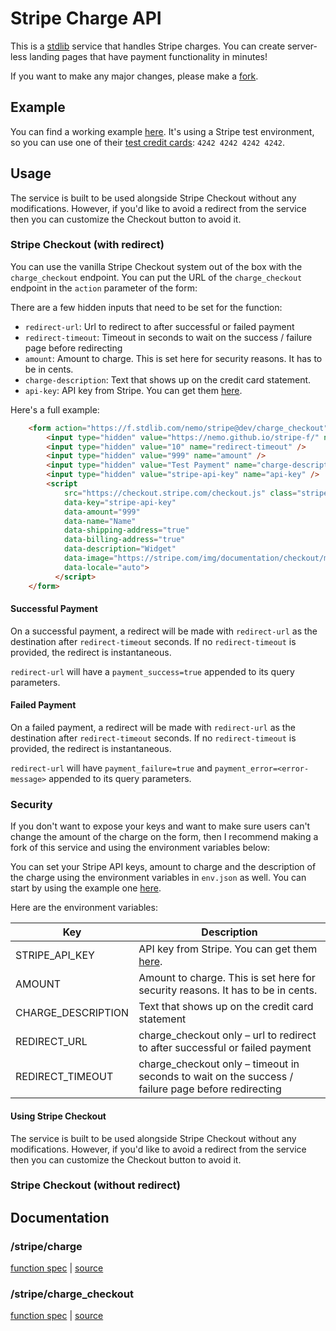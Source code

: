 # Stripe Charge API

This is a [stdlib](https://stdlib.com) service that handles Stripe charges. You can create server-less landing pages that have payment functionality in minutes!

If you want to make any major changes, please make a [fork](#fork-destination-box).

## Example

You can find a working example [here](https://nemo.github.com/stripe-f). It's using a Stripe test environment, so you can use one of their [test credit cards](https://stripe.com/docs/testing#cards): `4242 4242 4242 4242`.

## Usage

The service is built to be used alongside Stripe Checkout without any modifications. However, if you'd like to avoid a redirect from the service then you can customize the Checkout button to avoid it.

### Stripe Checkout (with redirect)

You can use the vanilla Stripe Checkout system out of the box with the `charge_checkout` endpoint. You can put the URL of the `charge_checkout` endpoint in the `action` parameter of the form:

There are a few hidden inputs that need to be set for the function:

- `redirect-url`: Url to redirect to after successful or failed payment
- `redirect-timeout`: Timeout in seconds to wait on the success / failure page before redirecting
- `amount`: Amount to charge. This is set here for security reasons. It has to be in cents.
- `charge-description`: Text that shows up on the credit card statement.
- `api-key`: API key from Stripe. You can get them [here](https://dashboard.stripe.com/account/apikeys).

Here's a full example:

```html
    <form action="https://f.stdlib.com/nemo/stripe@dev/charge_checkout" method="POST">
        <input type="hidden" value="https://nemo.github.io/stripe-f/" name="redirect-url" />
        <input type="hidden" value="10" name="redirect-timeout" />
        <input type="hidden" value="999" name="amount" />
        <input type="hidden" value="Test Payment" name="charge-description" />
        <input type="hidden" value="stripe-api-key" name="api-key" />
        <script
            src="https://checkout.stripe.com/checkout.js" class="stripe-button"
            data-key="stripe-api-key"
            data-amount="999"
            data-name="Name"
            data-shipping-address="true"
            data-billing-address="true"
            data-description="Widget"
            data-image="https://stripe.com/img/documentation/checkout/marketplace.png"
            data-locale="auto">
          </script>
    </form>
```

#### Successful Payment
On a successful payment, a redirect will be made with `redirect-url` as the destination after `redirect-timeout` seconds. If no `redirect-timeout` is provided, the redirect is instantaneous.

`redirect-url` will have a `payment_success=true` appended to its query parameters.

#### Failed Payment
On a failed payment, a redirect will be made with `redirect-url` as the destination after `redirect-timeout` seconds. If no `redirect-timeout` is provided, the redirect is instantaneous.

`redirect-url` will have `payment_failure=true` and `payment_error=<error-message>` appended to its query parameters.


### Security

If you don't want to expose your keys and want to make sure users can't change the amount of the charge on the form, then I recommend making a fork of this service and using the environment variables below:

You can set your Stripe API keys, amount to charge and the description of the charge using the environment variables in `env.json` as well. You can start by using the example one [here](/blob/master/env.json-example).

Here are the environment variables:

| Key | Description |
| --- | ----------- |
| STRIPE_API_KEY | API key from Stripe. You can get them [here](https://dashboard.stripe.com/account/apikeys). |
| AMOUNT | Amount to charge. This is set here for security reasons. It has to be in cents. |
| CHARGE_DESCRIPTION | Text that shows up on the credit card statement |
| REDIRECT_URL | charge_checkout only – url to redirect to after successful or failed payment |
| REDIRECT_TIMEOUT | charge_checkout only – timeout in seconds to wait on the success / failure page before redirecting |

#### Using Stripe Checkout

The service is built to be used alongside Stripe Checkout without any modifications. However, if you'd like to avoid a redirect from the service then you can customize the Checkout button to avoid it.


### Stripe Checkout (without redirect)

## Documentation
### /stripe/charge
[function spec](/blob/master/f/charge/function.json) | [source](/blob/master/f/charge/index.js)


### /stripe/charge_checkout
[function spec](/blob/master/f/charge_checkout/function.json) | [source](/blob/master/f/charge_checkout/index.js)
